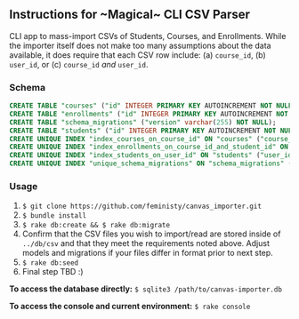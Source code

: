 ## Instructions for ~Magical~ CLI CSV Parser

CLI app to mass-import CSVs of Students, Courses, and Enrollments. While the importer itself does not make too many assumptions about the data available, it does require that each CSV row include: (a) ```course_id```, (b) ```user_id```, or (c) ```course_id``` *and* ```user_id```.

### Schema
```sql
CREATE TABLE "courses" ("id" INTEGER PRIMARY KEY AUTOINCREMENT NOT NULL, "name" varchar(255) NOT NULL, "course_id" varchar(255) NOT NULL, "state" varchar(255) NOT NULL, "created_at" datetime, "updated_at" datetime);
CREATE TABLE "enrollments" ("id" INTEGER PRIMARY KEY AUTOINCREMENT NOT NULL, "student_id" integer NOT NULL, "course_id" integer NOT NULL, "state" varchar(255) NOT NULL, "created_at" datetime, "updated_at" datetime);
CREATE TABLE "schema_migrations" ("version" varchar(255) NOT NULL);
CREATE TABLE "students" ("id" INTEGER PRIMARY KEY AUTOINCREMENT NOT NULL, "name" varchar(255) NOT NULL, "user_id" varchar(255) NOT NULL, "state" varchar(255) NOT NULL, "created_at" datetime, "updated_at" datetime);
CREATE UNIQUE INDEX "index_courses_on_course_id" ON "courses" ("course_id");
CREATE UNIQUE INDEX "index_enrollments_on_course_id_and_student_id" ON "enrollments" ("course_id", "student_id");
CREATE UNIQUE INDEX "index_students_on_user_id" ON "students" ("user_id");
CREATE UNIQUE INDEX "unique_schema_migrations" ON "schema_migrations" ("version");
```
### Usage
1. ```$ git clone https://github.com/feministy/canvas_importer.git```
2. ```$ bundle install```
3. ```$ rake db:create && $ rake db:migrate```
4. Confirm that the CSV files you wish to import/read are stored inside of ```../db/csv``` and that they meet the requirements noted above. Adjust models and migrations if your files differ in format prior to next step.
5. ```$ rake db:seed```
6. Final step TBD :)

**To access the database directly:**
```$ sqlite3 /path/to/canvas-importer.db```

**To access the console and current environment:**
```$ rake console```